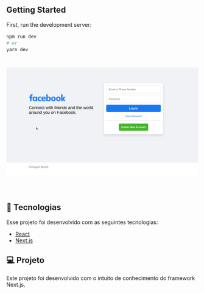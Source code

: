 ## Getting Started

First, run the development server:

```bash
npm run dev
# or
yarn dev
```
<h1 align="center">
    <img alt="Facebook" title="#delicinha" src=".github/facebook.png" />
</h1>

<br>

## :rocket: Tecnologias

Esse projeto foi desenvolvido com as seguintes tecnologias:

- [React](https://reactjs.org)
- [Next.js](https://nextjs.org/)

## 💻 Projeto

Este projeto foi desenvolvido com o intuito de conhecimento do framework Next.js.



